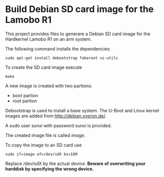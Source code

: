 Build Debian SD card image for the Lamobo R1
============================================

This project provides files to generare a Debian SD card image
for the Hardkernel Lamobo R1 on an arm system.

The following command installs the dependencies:

    sudo apt-get install debootstrap fakeroot xz-utils

To create the SD card image execute

    make

A new image is created with two partions:

- boot partion
- root partion

Debootstrap is used to install a base system.
The U-Boot and Linux kernel images are added from
http://debian.xypron.de/.

A sudo user *sunxi* with password *sunxi* is provided.

The created image file is called *image*.

To copy the image to an SD card use

    sudo if=image of=/dev/sdX bs=16M

Replace /dev/sdX by the actual device.
**Beware of overwriting your harddisk by specifying the wrong device.**
